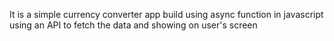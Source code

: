 It is a simple currency converter app build using async function in javascript
using an API to fetch the data and showing on user's screen 